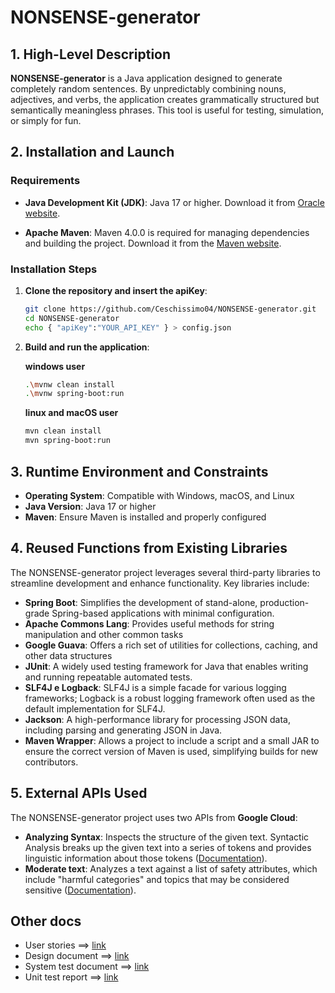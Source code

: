 # NONSENSE-generator

## 1. High-Level Description

**NONSENSE-generator** is a Java application designed to generate completely random sentences. By unpredictably combining nouns, adjectives, and verbs, the application creates grammatically structured but semantically meaningless phrases. This tool is useful for testing, simulation, or simply for fun.

## 2. Installation and Launch

### Requirements

* **Java Development Kit (JDK)**: Java 17 or higher. Download it from [Oracle website](https://www.oracle.com/it/java/technologies/downloads/#java24).

* **Apache Maven**: Maven 4.0.0 is required for managing dependencies and building the project. Download it from the [Maven website](https://maven.apache.org/download.cgi).

### Installation Steps

1. **Clone the repository and insert the apiKey**:

   ```bash
   git clone https://github.com/Ceschissimo04/NONSENSE-generator.git
   cd NONSENSE-generator
   echo { "apiKey":"YOUR_API_KEY" } > config.json  
   ```

2. **Build and run the application**:

    **windows user**
   ```bash
   .\mvnw clean install
   .\mvnw spring-boot:run
   ```

   **linux and macOS user**
   ```bash
   mvn clean install
   mvn spring-boot:run
   ```
   


## 3. Runtime Environment and Constraints

* **Operating System**: Compatible with Windows, macOS, and Linux
* **Java Version**: Java 17 or higher
* **Maven**: Ensure Maven is installed and properly configured



## 4. Reused Functions from Existing Libraries

The NONSENSE-generator project leverages several third-party libraries to streamline development and enhance functionality. Key libraries include:

* **Spring Boot**: Simplifies the development of stand-alone, production-grade Spring-based applications with minimal configuration.
* **Apache Commons Lang**: Provides useful methods for string manipulation and other common tasks
* **Google Guava**: Offers a rich set of utilities for collections, caching, and other data structures
* **JUnit**: A widely used testing framework for Java that enables writing and running repeatable automated tests.
* **SLF4J e Logback**: SLF4J is a simple facade for various logging frameworks; Logback is a robust logging framework often used as the default implementation for SLF4J.
* **Jackson**: A high-performance library for processing JSON data, including parsing and generating JSON in Java.
* **Maven Wrapper**: Allows a project to include a script and a small JAR to ensure the correct version of Maven is used, simplifying builds for new contributors.



## 5. External APIs Used

The NONSENSE-generator project uses two APIs from **Google Cloud**:
* **Analyzing Syntax**: Inspects the structure of the given text. Syntactic Analysis breaks up the given text into a series of tokens and provides linguistic information about those tokens ([Documentation](https://cloud.google.com/natural-language/docs/analyzing-syntax)).
* **Moderate text**: Analyzes a text against a list of safety attributes, which include "harmful categories" and topics that may be considered sensitive ([Documentation](https://cloud.google.com/natural-language/docs/moderating-text)).


## Other docs ##
* User stories ==> [link](https://studenti-team-l2ldmeti.atlassian.net/jira/software/projects/MBA/list)
* Design document ==> [link](docs\DocumentoDiDesign.md)
* System test document ==> [link]()
* Unit test report ==> [link]()